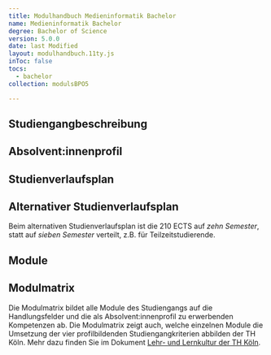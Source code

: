 ```yaml
---
title: Modulhandbuch Medieninformatik Bachelor
name: Medieninformatik Bachelor
degree: Bachelor of Science
version: 5.0.0
date: last Modified
layout: modulhandbuch.11ty.js
inToc: false
tocs:
  - bachelor
collection: modulsBPO5

---
```


## Studiengangbeschreibung
<snippet type="text" id="studiengangsbeschreibung" src="kurzbericht/012-profil-bachelor"></snippet>

## Absolvent\:innenprofil
<snippet type="text" id="absolventinnenprofil-allgemein" src="kurzbericht/130-absolventinnenprofil-allgemein"></snippet>
<snippet type="text" id="absolventinnenprofil-bachelor" src="kurzbericht/132-absolventinnenprofil-bachelor"></snippet>

## Studienverlaufsplan
<snippet type="curriculum" id="curriculum-bachelor" src="curricula/bpo5-standard"></snippet>

## Alternativer Studienverlaufsplan

Beim alternativen Studienverlaufsplan ist die 210 ECTS auf *zehn Semester*, statt auf *sieben Semester* verteilt, z.B. für Teilzeitstudierende.
<snippet type="curriculum" id="curriculum-bachelor" src="curricula/bpo5-alternativ"></snippet>

## Module
<snippet type="modulliste" id="modulliste-bachelor" collection="modulsBPO5"></snippet>

## Modulmatrix

Die Modulmatrix bildet alle Module des Studiengangs auf die Handlungsfelder und die als Absolvent:innenprofil zu erwerbenden Kompetenzen ab. Die Modulmatrix zeigt auch, welche einzelnen Module die Umsetzung der vier profilbildenden Studiengangkriterien abbilden der TH Köln. Mehr dazu finden Sie im Dokument [Lehr- und Lernkultur der TH Köln](https://www.th-koeln.de/mam/downloads/deutsch/hochschule/profil/qualitaetsmanagement/strategische_leitlinien_zu_lehre_und_studium.pdf).

<snippet type="modulmatrix" id="modulmatrix-bachelor" collection="modulsBPO5" programme="bachelor"></snippet>

